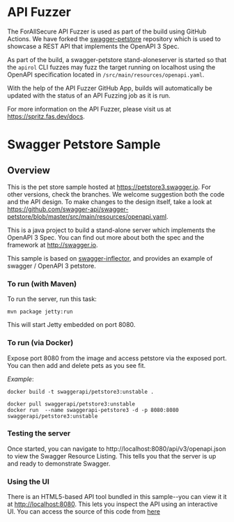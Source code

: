 # API Fuzzer

The ForAllSecure API Fuzzer is used as part of the build using GitHub Actions. We have
forked the [swagger-petstore](https://github.com/swagger-api/swagger-petstore) repository
which is used to showcase a REST API that implements the OpenAPI 3 Spec.

As part of the build, a swagger-petstore stand-aloneserver is started so that  the `apirol`
CLI fuzzes may fuzz the target running on localhost using the OpenAPI specification located in 
`/src/main/resources/openapi.yaml`.

With the help of the API Fuzzer GitHub App, builds will automatically be updated
with the status of an API Fuzzing job as it is run.

For more information on the API Fuzzer, please visit us at https://spritz.fas.dev/docs.

# Swagger Petstore Sample

## Overview
This is the pet store sample hosted at https://petstore3.swagger.io. For other versions, check the branches.
We welcome suggestion both the code and the API design.
To make changes to the design itself, take a look at https://github.com/swagger-api/swagger-petstore/blob/master/src/main/resources/openapi.yaml.

This is a java project to build a stand-alone server which implements the OpenAPI 3 Spec.  You can find out
more about both the spec and the framework at http://swagger.io.

This sample is based on [swagger-inflector](https://github.com/swagger-api/swagger-inflector), and provides an example of swagger / OpenAPI 3 petstore.

### To run (with Maven)
To run the server, run this task:

```
mvn package jetty:run
```

This will start Jetty embedded on port 8080.

### To run (via Docker)

Expose port 8080 from the image and access petstore via the exposed port. You can then add and delete pets as you see fit.


*Example*:

```
docker build -t swaggerapi/petstore3:unstable .
```

```
docker pull swaggerapi/petstore3:unstable
docker run  --name swaggerapi-petstore3 -d -p 8080:8080 swaggerapi/petstore3:unstable
```


### Testing the server
Once started, you can navigate to http://localhost:8080/api/v3/openapi.json to view the Swagger Resource Listing.
This tells you that the server is up and ready to demonstrate Swagger.

### Using the UI
There is an HTML5-based API tool bundled in this sample--you can view it it at [http://localhost:8080](http://localhost:8080). This lets you inspect the API using an interactive UI.  You can access the source of this code from [here](https://github.com/swagger-api/swagger-ui)
